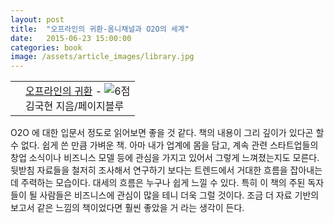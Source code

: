```yaml
---
layout: post
title:  "오프라인의 귀환-옴니채널과 O2O의 세계"
date:   2015-06-23 15:00:00
categories: book
image: /assets/article_images/library.jpg
---
```


<div class="ttbReview"><table><tbody><tr><td><a href="http://www.aladin.co.kr/shop/wproduct.aspx?ISBN=6000839193&amp;ttbkey=ttbgsong791557002&amp;COPYPaper=1" target="_blank"><img src="http://image.aladin.co.kr/product/5658/79/cover/6000839193_1.jpg" alt="" border="0"/></a></td><td align="left"  style="vertical-align:top;"><a href="http://www.aladin.co.kr/shop/wproduct.aspx?ISBN=6000839193&amp;ttbkey=ttbgsong791557002&amp;COPYPaper=1" target="_blank" class="aladdin_title">오프라인의 귀환</a> - <img src="http://image.aladin.co.kr/img/common/star_s6.gif" border="0" alt="6점" /><br/>김국현 지음/페이지블루</td></tr></tbody></table></div>

O2O 에 대한 입문서 정도로 읽어보면 좋을 것 같다. 책의 내용이 그리 깊이가 있다곤 할 수 없다. 쉽게 쓴 만큼 가벼운 책. 아마 내가 업계에 몸을 담고, 계속 관련 스타트업들의 창업 소식이나 비즈니스 모델 등에 관심을 가지고 있어서 그렇게 느껴졌는지도 모른다. 뒷받침 자료들을 철저히 조사해서 연구하기 보다는 트렌드에서 거대한 흐름을 잡아내는 데 주력하는 모습이다. 대세의 흐름은 누구나 쉽게 느낄 수 있다. 특히 이 책의 주된 독자들이 될 사람들은 비즈니스에 관심이 많을 테니 더욱 그럴 것이다.  조금 더 자료 기반의 보고서 같은 느낌의 책이었다면 훨씬 좋았을 거 라는 생각이 든다.
